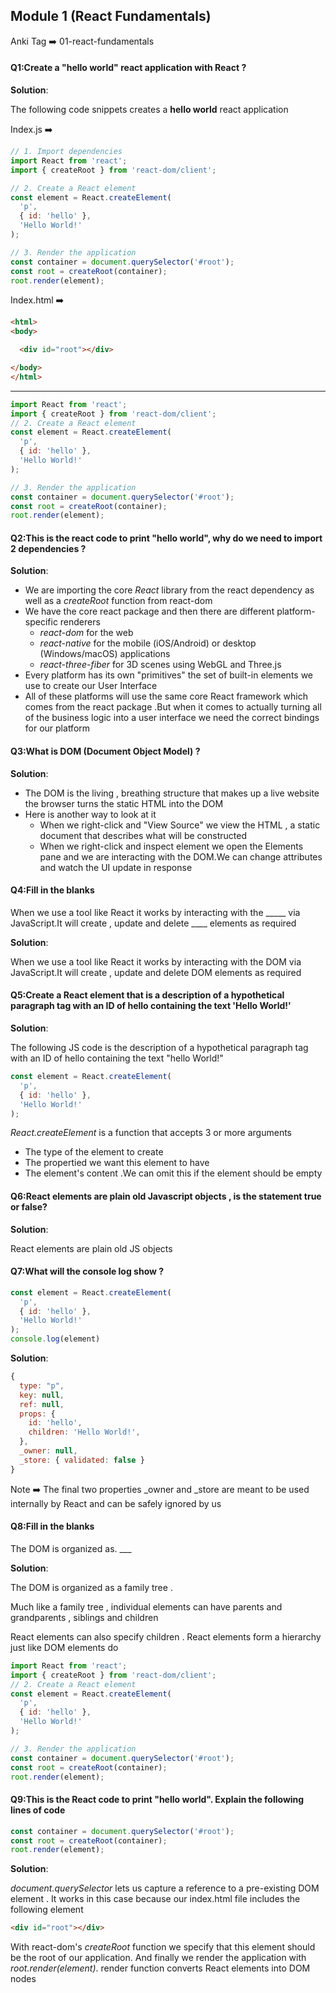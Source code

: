 ## Module 1 (React Fundamentals)

Anki Tag ➡️ 01-react-fundamentals

#### Q1:Create a "hello world" react application with React ? 

**Solution**:

The following code snippets creates a **hello world** react application

Index.js ➡️

```js
// 1. Import dependencies
import React from 'react';
import { createRoot } from 'react-dom/client';

// 2. Create a React element
const element = React.createElement(
  'p',
  { id: 'hello' },
  'Hello World!'
);

// 3. Render the application
const container = document.querySelector('#root');
const root = createRoot(container);
root.render(element);
```

Index.html ➡️

```html
<html>
<body>

  <div id="root"></div>

</body>
</html>
```

------

```js
import React from 'react';
import { createRoot } from 'react-dom/client';
// 2. Create a React element
const element = React.createElement(
  'p',
  { id: 'hello' },
  'Hello World!'
);

// 3. Render the application
const container = document.querySelector('#root');
const root = createRoot(container);
root.render(element);
```

#### Q2:This is the react code to print "hello world", why do we need to import 2 dependencies ? 

**Solution**:

- We are importing the core *React* library from the react dependency as well as a *createRoot* function from react-dom
- We have the core react package and then there are different platform-specific renderers 
  - *react-dom* for the web
  - *react-native* for the mobile (iOS/Android) or desktop (Windows/macOS) applications
  - *react-three-fiber* for 3D scenes using WebGL and Three.js
- Every platform has its own "primitives" the set of built-in elements we use to create our User Interface
- All of these platforms will use the same core React framework which comes from the react package .But when it comes to actually turning all of the business logic into a user interface we need the correct bindings for our platform 

#### Q3:What is DOM (Document Object Model) ? 

**Solution**:

- The DOM is the living , breathing structure that makes up a live website the browser turns the static HTML into the DOM
- Here is another way to look at it 
  - When we right-click and "View Source" we view the HTML , a static document that describes what will be constructed
  - When we right-click and inspect element we open the Elements pane and we are interacting with the DOM.We can change attributes and watch the UI update in response

#### Q4:Fill in the blanks 

When we use a tool like React it works by interacting with the _____ via JavaScript.It will create , update and delete ____ elements as required

**Solution**:

When we use a tool like React it works by interacting with the DOM via JavaScript.It will create , update and delete DOM elements as required

#### Q5:Create a React element that is a description of a hypothetical paragraph tag with an ID of hello containing the text 'Hello World!'

**Solution**:

The following JS code is the description of a hypothetical paragraph tag with an ID of hello containing the text "hello World!"

```js
const element = React.createElement(
  'p',
  { id: 'hello' },
  'Hello World!'
);
```

*React.createElement* is a function that accepts 3 or more arguments 

- The type of the element to create
- The propertied we want this element to have
- The element's content .We can omit this if the element should be empty

#### Q6:React elements are plain old Javascript objects , is the statement true or false?

**Solution**:

React elements are plain old JS objects 

#### Q7:What will the console log show ? 

```js
const element = React.createElement(
  'p',
  { id: 'hello' },
  'Hello World!'
);
console.log(element)
```

**Solution**:

```js
{
  type: "p",
  key: null,
  ref: null,
  props: {
    id: 'hello',
    children: 'Hello World!',
  },
  _owner: null,
  _store: { validated: false }
}
```

 Note ➡️ The final two properties _owner and _store are meant to be used internally by React and can be safely ignored by us 

#### Q8:Fill in the blanks 

The DOM is organized as. ___

**Solution**:

The DOM is organized as a family tree .

Much like a family tree , individual elements can have parents and grandparents , siblings and children 

React elements can also specify children . React elements form a hierarchy just like DOM elements do 

```js
import React from 'react';
import { createRoot } from 'react-dom/client';
// 2. Create a React element
const element = React.createElement(
  'p',
  { id: 'hello' },
  'Hello World!'
);

// 3. Render the application
const container = document.querySelector('#root');
const root = createRoot(container);
root.render(element);

```

#### Q9:This is the React code to print "hello world". Explain the following lines of code

```js
const container = document.querySelector('#root');
const root = createRoot(container);
root.render(element);
```

**Solution**:

*document.querySelector* lets us capture a reference to a pre-existing DOM element . It works in this case because our index.html file includes the following element

```html
<div id="root"></div>
```

With react-dom's *createRoot* function we specify that this element should be the root of our application. And finally we render the application with *root.render(element)*. render function converts React elements into DOM nodes
